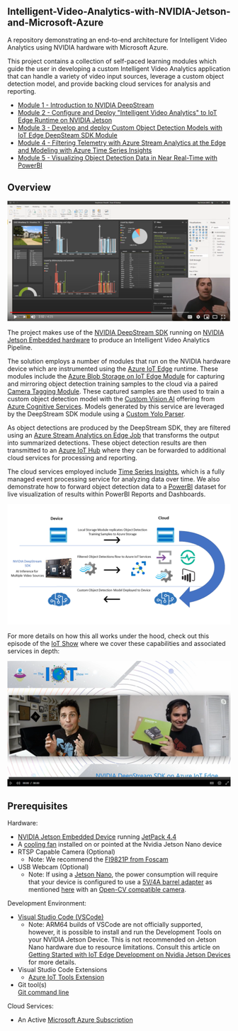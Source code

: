 ## Intelligent-Video-Analytics-with-NVIDIA-Jetson-and-Microsoft-Azure

A repository demonstrating an end-to-end architecture for Intelligent Video Analytics using NVIDIA hardware with Microsoft Azure.  

This project contains a collection of self-paced learning modules which guide the user in developing a custom Intelligent Video Analytics application that can handle a variety of video input sources, leverage a custom object detection model, and provide backing cloud services for analysis and reporting.  

* [Module 1 - Introduction to NVIDIA DeepStream](./docs/Module%201%20-%20Introduction%20to%20NVIDIA%20DeepStream.md)
* [Module 2 - Configure and Deploy "Intelligent Video Analytics" to IoT Edge Runtime on NVIDIA Jetson](./docs/Module%202%20-%20Configure%20and%20Deploy%20Intelligent%20Video%20Analytics%20to%20IoT%20Edge%20Runtime%20on%20NVIDIA%20Jetson.md)
* [Module 3 - Develop and deploy Custom Object Detection Models with IoT Edge DeepSteam SDK Module](./docs/Module%203%20-%20Develop%20and%20deploy%20Custom%20Object%20Detection%20Models%20with%20IoT%20Edge%20DeepSteam%20SDK%20Module.md)
* [Module 4 - Filtering Telemetry with Azure Stream Analytics at the Edge and Modeling with Azure Time Series Insights](./docs/Module%204%20-%20Filtering%20Telemetry%20with%20Azure%20Stream%20Analytics%20at%20the%20Edge%20and%20Modeling%20with%20Azure%20Time%20Series%20Insights.md)
* [Module 5 - Visualizing Object Detection Data in Near Real-Time with PowerBI](./docs/Module%205%20-%20Visualizing%20Object%20Detection%20Data%20in%20Near%20Real-Time%20with%20PowerBI.md)

## Overview

[![5 minute teaser](./assets/5minTeaser.PNG)](
https://www.youtube.com/watch?v=-DWrxUITSbc)


The project makes use of the [NVIDIA DeepStream SDK](https://azuremarketplace.microsoft.com/en-us/marketplace/apps/nvidia.deepstream-iot?tab=Overview&WT.mc_id=julyot-iva-pdecarlo) running on [NVIDIA Jetson Embedded hardware](https://www.nvidia.com/en-us/autonomous-machines/jetson-store/) to produce an Intelligent Video Analytics Pipeline. 

The solution employs a number of modules that run on the NVIDIA hardware device which are instrumented using the [Azure IoT Edge](https://azure.microsoft.com/en-us/services/iot-edge/?WT.mc_id=julyot-iva-pdecarlo) runtime.  These modules include the [Azure Blob Storage on IoT Edge Module](https://docs.microsoft.com/en-us/azure/iot-edge/how-to-deploy-blob?WT.mc_id=julyot-iva-pdecarlo) for capturing and mirroring object detection training samples to the cloud via a paired [Camera Tagging Module](https://dev.to/azure/introduction-to-the-azure-iot-edge-camera-tagging-module-di8).  These captured samples are then used to train a custom object detection model with the [Custom Vision AI](https://www.customvision.ai/?WT.mc_id=julyot-iva-pdecarlo) offering from [Azure Cognitive Services](https://docs.microsoft.com/en-us/azure/cognitive-services/?WT.mc_id=julyot-iva-pdecarlo). Models generated by this service are leveraged by the DeepStream SDK module using a [Custom Yolo Parser](https://github.com/toolboc/Intelligent-Video-Analytics-with-NVIDIA-Jetson-and-Microsoft-Azure/tree/master/services/DEEPSTREAM/YoloParser/CustomVision_DeepStream5.0_JetPack4.4).  

As object detections are produced by the DeepStream SDK, they are filtered using an [Azure Stream Analytics on Edge Job](https://docs.microsoft.com/en-us/azure/stream-analytics/stream-analytics-edge?WT.mc_id=julyot-iva-pdecarlo) that transforms the output into summarized detections.  These object detection results are then transmitted to an [Azure IoT Hub](https://docs.microsoft.com/en-us/azure/iot-hub/?WT.mc_id=julyot-iva-pdecarlo) where they can be forwarded to additional cloud services for processing and reporting.  

The cloud services employed include [Time Series Insights](https://docs.microsoft.com/en-us/azure/time-series-insights/?WT.mc_id=julyot-iva-pdecarlo), which is a fully managed event processing service for analyzing data over time.  We also demonstrate how to forward object detection data to a [PowerBI](https://docs.microsoft.com/en-us/power-bi/?WT.mc_id=julyot-iva-pdecarlo) dataset for live visualization of results within PowerBI Reports and Dashboards.

![](./assets/IoTHubArchitecture.PNG)

For more details on how this all works under the hood, check out this episode of the [IoT Show](https://channel9.msdn.com/Shows/Internet-of-Things-Show) where we cover these capabilities and associated services in depth:

[![IoT Show Episode](./assets/IoTShow.PNG)](
https://www.youtube.com/watch?v=EiB1j0FZjgU)

## Prerequisites

Hardware:
* [NVIDIA Jetson Embedded Device](https://www.nvidia.com/en-us/autonomous-machines/jetson-store/) running [JetPack 4.4](https://developer.nvidia.com/embedded/jetpack)
* A [cooling fan](https://amzn.to/2ZI2ki9) installed on or pointed at the Nvidia Jetson Nano device 
* RTSP Capable Camera (Optional)
  - Note: We recommend the [FI9821P from Foscam](https://amzn.to/2XzBRFC) 
* USB Webcam (Optional) 
  - Note: If using a [Jetson Nano](https://amzn.to/2WFE5zF), the power consumption will require that your device is configured to use a [5V/4A barrel adapter](https://amzn.to/32DFsTq) as mentioned [here](https://www.jetsonhacks.com/2019/04/10/jetson-nano-use-more-power/) with an [Open-CV compatible camera](https://web.archive.org/web/20120815172655/http://opencv.willowgarage.com/wiki/Welcome/OS/).

Development Environment:
- [Visual Studio Code (VSCode)](https://code.visualstudio.com/Download?WT.mc_id=github-IntelligentEdgeHOL-pdecarlo)
    - Note: ARM64 builds of VSCode are not officially supported, however, it is possible to install and run the Development Tools on your NVIDIA Jetson Device.  This is not recommended on Jetson Nano hardware due to resource limitations. Consult this article on [Getting Started with IoT Edge Development on Nvidia Jetson Devices](https://dev.to/azure/getting-started-with-iot-edge-development-on-nvidia-jetson-devices-2dfl) for more details.
- Visual Studio Code Extensions
  - [Azure IoT Tools Extension](https://marketplace.visualstudio.com/items?itemName=vsciot-vscode.azure-iot-tools)
- Git tool(s)  
  [Git command line](https://git-scm.com/) 

Cloud Services:
- An Active [Microsoft Azure Subscription](https://azure.microsoft.com/en-us/get-started?WT.mc_id=julyot-iva-pdecarlo)